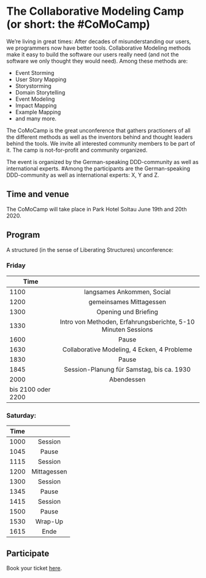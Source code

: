 # The Collaborative Modeling Camp (or short: the #CoMoCamp)
We’re living in great times: After decades of misunderstanding our users, we programmers now have better tools. Collaborative Modeling methods make it easy to build the software our users really need (and not the software we only thought they would need). Among these methods are:

- Event Storming
- User Story Mapping
- Storystorming
- Domain Storytelling
- Event Modeling
- Impact Mapping
- Example Mapping
- and many more.

The CoMoCamp is the great unconference that gathers practioners of all the different methods as well as the inventors behind and thought leaders behind the tools. We invite all interested community members to be part of it. The camp is not-for-profit and community organized.

The event is organized by the German-speaking DDD-community as well as international experts.
#Among the participants are the German-speaking DDD-community as well as international experts: X, Y and Z.

## Time and venue
The CoMoCamp will take place in Park Hotel Soltau June 19th and 20th 2020.

## Program
A structured (in the sense of Liberating Structures) unconference:

### Friday

| Time |            |
| -----|:-------------:|
| 1100 | langsames Ankommen, Social |
| 1200 | gemeinsames Mittagessen |
| 1300 | Opening und Briefing |
| 1330 | Intro von Methoden, Erfahrungsberichte, 5-10 Minuten Sessions |
| 1600 | Pause |
| 1630 | Collaborative Modeling, 4 Ecken, 4 Probleme |
| 1830 | Pause |
| 1845 | Session-Planung für Samstag, bis ca. 1930 |
| 2000 | Abendessen |
| bis 2100 oder 2200  |

### Saturday:
| Time |            |
| -----|:-------------:|
| 1000 | Session |
| 1045 | Pause |
| 1115 | Session |
| 1200 | Mittagessen |
| 1300 | Session |
| 1345 | Pause |
| 1415 | Session |
| 1500 | Pause |
| 1530 | Wrap-Up |
| 1615 | Ende |

## Participate
Book your ticket [here](eventbrite.com/comocamp).
